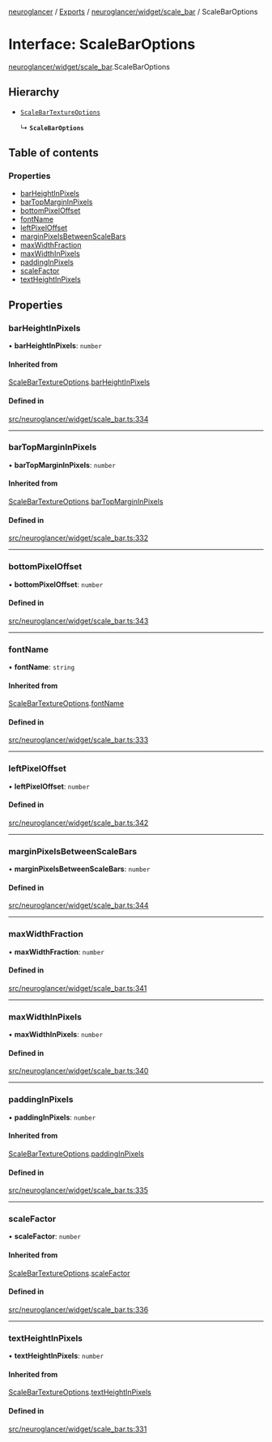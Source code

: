 [neuroglancer](../README.md) / [Exports](../modules.md) / [neuroglancer/widget/scale\_bar](../modules/neuroglancer_widget_scale_bar.md) / ScaleBarOptions

# Interface: ScaleBarOptions

[neuroglancer/widget/scale_bar](../modules/neuroglancer_widget_scale_bar.md).ScaleBarOptions

## Hierarchy

- [`ScaleBarTextureOptions`](neuroglancer_widget_scale_bar.ScaleBarTextureOptions.md)

  ↳ **`ScaleBarOptions`**

## Table of contents

### Properties

- [barHeightInPixels](neuroglancer_widget_scale_bar.ScaleBarOptions.md#barheightinpixels)
- [barTopMarginInPixels](neuroglancer_widget_scale_bar.ScaleBarOptions.md#bartopmargininpixels)
- [bottomPixelOffset](neuroglancer_widget_scale_bar.ScaleBarOptions.md#bottompixeloffset)
- [fontName](neuroglancer_widget_scale_bar.ScaleBarOptions.md#fontname)
- [leftPixelOffset](neuroglancer_widget_scale_bar.ScaleBarOptions.md#leftpixeloffset)
- [marginPixelsBetweenScaleBars](neuroglancer_widget_scale_bar.ScaleBarOptions.md#marginpixelsbetweenscalebars)
- [maxWidthFraction](neuroglancer_widget_scale_bar.ScaleBarOptions.md#maxwidthfraction)
- [maxWidthInPixels](neuroglancer_widget_scale_bar.ScaleBarOptions.md#maxwidthinpixels)
- [paddingInPixels](neuroglancer_widget_scale_bar.ScaleBarOptions.md#paddinginpixels)
- [scaleFactor](neuroglancer_widget_scale_bar.ScaleBarOptions.md#scalefactor)
- [textHeightInPixels](neuroglancer_widget_scale_bar.ScaleBarOptions.md#textheightinpixels)

## Properties

### barHeightInPixels

• **barHeightInPixels**: `number`

#### Inherited from

[ScaleBarTextureOptions](neuroglancer_widget_scale_bar.ScaleBarTextureOptions.md).[barHeightInPixels](neuroglancer_widget_scale_bar.ScaleBarTextureOptions.md#barheightinpixels)

#### Defined in

[src/neuroglancer/widget/scale_bar.ts:334](https://github.com/ActiveBrainAtlas2/neuroglancer/blob/034b457d/src/neuroglancer/widget/scale_bar.ts#L334)

___

### barTopMarginInPixels

• **barTopMarginInPixels**: `number`

#### Inherited from

[ScaleBarTextureOptions](neuroglancer_widget_scale_bar.ScaleBarTextureOptions.md).[barTopMarginInPixels](neuroglancer_widget_scale_bar.ScaleBarTextureOptions.md#bartopmargininpixels)

#### Defined in

[src/neuroglancer/widget/scale_bar.ts:332](https://github.com/ActiveBrainAtlas2/neuroglancer/blob/034b457d/src/neuroglancer/widget/scale_bar.ts#L332)

___

### bottomPixelOffset

• **bottomPixelOffset**: `number`

#### Defined in

[src/neuroglancer/widget/scale_bar.ts:343](https://github.com/ActiveBrainAtlas2/neuroglancer/blob/034b457d/src/neuroglancer/widget/scale_bar.ts#L343)

___

### fontName

• **fontName**: `string`

#### Inherited from

[ScaleBarTextureOptions](neuroglancer_widget_scale_bar.ScaleBarTextureOptions.md).[fontName](neuroglancer_widget_scale_bar.ScaleBarTextureOptions.md#fontname)

#### Defined in

[src/neuroglancer/widget/scale_bar.ts:333](https://github.com/ActiveBrainAtlas2/neuroglancer/blob/034b457d/src/neuroglancer/widget/scale_bar.ts#L333)

___

### leftPixelOffset

• **leftPixelOffset**: `number`

#### Defined in

[src/neuroglancer/widget/scale_bar.ts:342](https://github.com/ActiveBrainAtlas2/neuroglancer/blob/034b457d/src/neuroglancer/widget/scale_bar.ts#L342)

___

### marginPixelsBetweenScaleBars

• **marginPixelsBetweenScaleBars**: `number`

#### Defined in

[src/neuroglancer/widget/scale_bar.ts:344](https://github.com/ActiveBrainAtlas2/neuroglancer/blob/034b457d/src/neuroglancer/widget/scale_bar.ts#L344)

___

### maxWidthFraction

• **maxWidthFraction**: `number`

#### Defined in

[src/neuroglancer/widget/scale_bar.ts:341](https://github.com/ActiveBrainAtlas2/neuroglancer/blob/034b457d/src/neuroglancer/widget/scale_bar.ts#L341)

___

### maxWidthInPixels

• **maxWidthInPixels**: `number`

#### Defined in

[src/neuroglancer/widget/scale_bar.ts:340](https://github.com/ActiveBrainAtlas2/neuroglancer/blob/034b457d/src/neuroglancer/widget/scale_bar.ts#L340)

___

### paddingInPixels

• **paddingInPixels**: `number`

#### Inherited from

[ScaleBarTextureOptions](neuroglancer_widget_scale_bar.ScaleBarTextureOptions.md).[paddingInPixels](neuroglancer_widget_scale_bar.ScaleBarTextureOptions.md#paddinginpixels)

#### Defined in

[src/neuroglancer/widget/scale_bar.ts:335](https://github.com/ActiveBrainAtlas2/neuroglancer/blob/034b457d/src/neuroglancer/widget/scale_bar.ts#L335)

___

### scaleFactor

• **scaleFactor**: `number`

#### Inherited from

[ScaleBarTextureOptions](neuroglancer_widget_scale_bar.ScaleBarTextureOptions.md).[scaleFactor](neuroglancer_widget_scale_bar.ScaleBarTextureOptions.md#scalefactor)

#### Defined in

[src/neuroglancer/widget/scale_bar.ts:336](https://github.com/ActiveBrainAtlas2/neuroglancer/blob/034b457d/src/neuroglancer/widget/scale_bar.ts#L336)

___

### textHeightInPixels

• **textHeightInPixels**: `number`

#### Inherited from

[ScaleBarTextureOptions](neuroglancer_widget_scale_bar.ScaleBarTextureOptions.md).[textHeightInPixels](neuroglancer_widget_scale_bar.ScaleBarTextureOptions.md#textheightinpixels)

#### Defined in

[src/neuroglancer/widget/scale_bar.ts:331](https://github.com/ActiveBrainAtlas2/neuroglancer/blob/034b457d/src/neuroglancer/widget/scale_bar.ts#L331)
